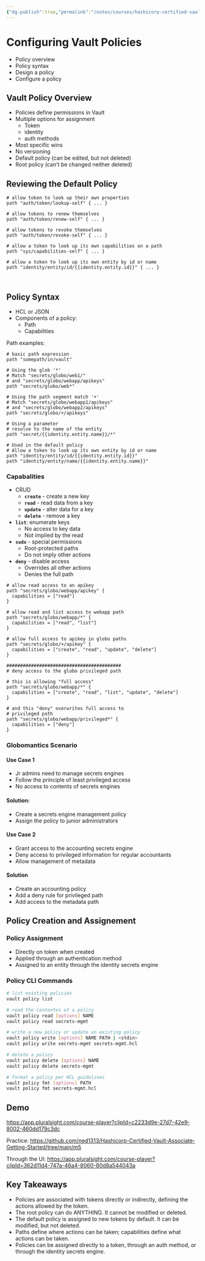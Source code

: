 ```yaml
---
{"dg-publish":true,"permalink":"/notes/courses/hashicorp-certified-vault-associate-pluralsight/05-configuring-vault-policies/"}
---
```

# Configuring Vault Policies

- Policy overview
- Policy syntax
- Design a policy
- Configure a policy


## Vault Policy Overview

- Policies define permissions in Vault
- Multiple options for assignment
    - Token
    - identity
    - auth methods
- Most specific wins
- No versioning
- Default policy (can be edited, but not deleted)
- Root policy (can't be changed neither deleted)

## Reviewing the Default Policy

```hcl
# allow token to look up their own properties
path "auth/token/lookup-self" { ... }

# allow tokens to renew themselves
path "auth/token/renew-self" { ... }

# allow tokens to revoke themselves
path "auth/token/revoke-self" { ... }

# allow a token to look up its own capabilities on a path
path "sys/capabilities-self" { ... }

# allow a token to look up its own entity by id or name
path "identity/entity/id/{{identity.entity.id}}" { ... }



```

## Policy Syntax

- HCL or JSON
- Components of a policy:
    - Path
    - Capabilities

Path examples:
```hcl
# basic path expression
path "somepath/in/vault"

# Using the glob '*'
# Match "secrets/globo/web1/"
# and "secrets/globo/webapp/apikeys"
path "secrets/globo/web*"

# Using the path segment match '+'
# Match "secrets/globo/webapp1/apikeys"
# and "secrets/globo/webapp2/apikeys"
path "secrets/globo/+/apikeys"

# Using a parameter
# resolve to the name of the entity
path "secret/{{identity.entity.name}}/*"

# Used in the default policy
# Allow a token to look up its own entity by id or name
path "identity/entity/id/{{identity.entity.id}}"
path "identity/entity/name/{{identity.entity.name}}"
```

### Capabalities

- CRUD
    - **`create`** - create a new key
    - **`read`** - read data from a key
    - **`update`** - alter data for a key
    - **`delete`** - remove a key
- **`list`**: enumerate keys
    - No access to key data
    - Not implied by the read
- **`sudo`** - special permissions
    - Root-protected paths
    - Do not imply other actions
- **`deny`** - disable access
    - Overrides all other actions
    - Denies the full path

```hcl
# allow read access to an apikey
path "secrets/globo/webapp/apikey" {
  capabilities = ["read"]
}

# allow read and list access to webapp path
path "secrets/globo/webapp/*" {
  capabilities = ["read", "list"]
}

# allow full access to apikey in globo paths
path "secrets/globo/+/apikey" {
  capabilities = ["create", "read", "update", "delete"]
}

##########################################
# deny access to the globo privileged path

# this is allowing "full access"
path "secrets/globo/webapp/*" {
  capabilities = ["create", "read", "list", "update", "delete"]
}

# and this "deny" overwrites full access to 
# privileged path
path "secrets/globo/webapp/privileged*" {
  capabilities = ["deny"]
}

```

### Globomantics Scenario

#### Use Case 1

- Jr admins need to manage secrets engines
- Follow the principle of least privileged access
- No access to contents of secrets engines

#### Solution:

- Create a secrets engine management policy
- Assign the policy to junior administrators


#### Use Case 2

- Grant access to the accounting secrets engine
- Deny access to privileged information for regular accountants
- Allow management of metadata

#### Solution

- Create an accounting policy
- Add a deny rule for privileged path
- Add access to the metadata path


## Policy Creation and Assignement

### Policy Assignment

- Directly on token when created
- Applied through an authentication method
- Assigned to an entity through the identity secrets engine

### Policy CLI Commands

```bash
# list existing policies
vault policy list

# read the contentes of a policy
vault policy read [options] NAME
vault policy read secrets-mgmt

# write a new policy or update an existing policy
vault policy write [options] NAME PATH | <stdin>
vault policy write secrets-mgmt secrets-mgmt.hcl

# delete a policy
vault policy delete [options] NAME
vault policy delete secrets-mgmt

# format a policy per HCL guidelines
vault policy fmt [options] PATH
vault policy fmt secrets-mgmt.hcl

```

## Demo

<https://app.pluralsight.com/course-player?clipId=c2233d9e-27d7-42e9-8002-460dd179c3dc>

Practice: <https://github.com/ned1313/Hashicorp-Certified-Vault-Associate-Getting-Started/tree/main/m5>

Through the UI: <https://app.pluralsight.com/course-player?clipId=362d11d4-747a-46a4-8060-80d8a544043a>




## Key Takeaways

- Policies are associated with tokens directly or indirectly, defining the actions allowed by the token.
- The root policy can do ANYTHING. It cannot be modified or deleted.
- The default policy is assigned to new tokens by default. It can be modified, but not deleted.
- Paths define where actions can be taken; capabilities define what actions can be taken.
- Policies can be assigned directly to a token, through an auth method, or through the identity secrets engine.
 

